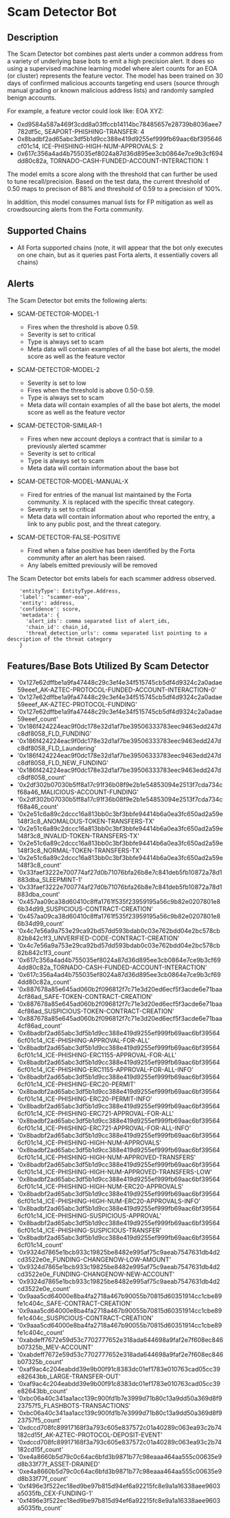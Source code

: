# Scam Detector Bot

## Description

The Scam Detector bot combines past alerts under a common address from a variety of underlying base bots to emit a high precision alert. It does so using a supervised machine learning model where alert counts for an EOA (or cluster) represents the feature vector. The model has been trained on 30 days of confirmed malicious accounts targeting end users (source through manual grading or known malicious address lists) and randomly sampled benign accounts. 

For example, a feature vector could look like:
EOA XYZ:
- 0xd9584a587a469f3cdd8a03ffccb14114bc78485657e28739b8036aee7782df5c, SEAPORT-PHISHING-TRANSFER: 4
- 0x8badbf2ad65abc3df5b1d9cc388e419d9255ef999fb69aac6bf395646cf01c14, ICE-PHISHING-HIGH-NUM-APPROVALS: 2
- 0x617c356a4ad4b755035ef8024a87d36d895ee3cb0864e7ce9b3cf694dd80c82a, TORNADO-CASH-FUNDED-ACCOUNT-INTERACTION: 1

The model emits a score along with the threshold that can further be used to tune recall/precision. Based on the test data, the current threshold of 0.50 maps to precison of 88% and threshold of 0.59 to a precision of 100%.

In addition, this model consumes manual lists for FP mitigation as well as crowdsourcing alerts from the Forta community.


## Supported Chains

- All Forta supported chains (note, it will appear that the bot only executes on one chain, but as it queries past Forta alerts, it essentially covers all chains)

## Alerts

The Scam Detector bot emits the following alerts:

- SCAM-DETECTOR-MODEL-1
  - Fires when the threshold is above 0.59.
  - Severity is set to critical
  - Type is always set to scam 
  - Meta data will contain examples of all the base bot alerts, the model score as well as the feature vector

- SCAM-DETECTOR-MODEL-2
  - Severity is set to low
  - Fires when the threshold is above 0.50-0.59.
  - Type is always set to scam
  - Meta data will contain examples of all the base bot alerts, the model score as well as the feature vector

- SCAM-DETECTOR-SIMILAR-1
  - Fires when new account deploys a contract that is similar to a previously alerted scammer 
  - Severity is set to critical
  - Type is always set to scam 
  - Meta data will contain information about the base bot

- SCAM-DETECTOR-MODEL-MANUAL-X
  - Fired for entries of the manual list maintained by the Forta community. X is replaced with the specific threat category. 
  - Severity is set to critical
  - Meta data will contain information about who reported the entry, a link to any public post, and the threat category.

- SCAM-DETECTOR-FALSE-POSITIVE
  - Fired when a false positive has been identified by the Forta community after an alert has been raised. 
  - Any labels emitted previously will be removed


The Scam Detector bot emits labels for each scammer address observed. 
```
    'entityType': EntityType.Address,
    'label': "scammer-eoa",
    'entity': address,
    'confidence': score,
    'metadata': {
      'alert_ids': comma separated list of alert_ids,
      'chain_id': chain_id,
      'threat_detection_urls': comma separated list pointing to a description of the threat category
    }
```

## Features/Base Bots Utilized By Scam Detector

- '0x127e62dffbe1a9fa47448c29c3ef4e34f515745cb5df4d9324c2a0adae59eeef_AK-AZTEC-PROTOCOL-FUNDED-ACCOUNT-INTERACTION-0'
- '0x127e62dffbe1a9fa47448c29c3ef4e34f515745cb5df4d9324c2a0adae59eeef_AK-AZTEC-PROTOCOL-FUNDING'
- '0x127e62dffbe1a9fa47448c29c3ef4e34f515745cb5df4d9324c2a0adae59eeef_count'
- '0x186f424224eac9f0dc178e32d1af7be39506333783eec9463edd247dc8df8058_FLD_FUNDING'
- '0x186f424224eac9f0dc178e32d1af7be39506333783eec9463edd247dc8df8058_FLD_Laundering'
- '0x186f424224eac9f0dc178e32d1af7be39506333783eec9463edd247dc8df8058_FLD_NEW_FUNDING'
- '0x186f424224eac9f0dc178e32d1af7be39506333783eec9463edd247dc8df8058_count'
- '0x2df302b07030b5ff8a17c91f36b08f9e2b1e54853094e2513f7cda734cf68a46_MALICIOUS-ACCOUNT-FUNDING'
- '0x2df302b07030b5ff8a17c91f36b08f9e2b1e54853094e2513f7cda734cf68a46_count'
- '0x2e51c6a89c2dccc16a813bb0c3bf3bbfe94414b6a0ea3fc650ad2a59e148f3c8_ANOMALOUS-TOKEN-TRANSFERS-TX'
- '0x2e51c6a89c2dccc16a813bb0c3bf3bbfe94414b6a0ea3fc650ad2a59e148f3c8_INVALID-TOKEN-TRANSFERS-TX'
- '0x2e51c6a89c2dccc16a813bb0c3bf3bbfe94414b6a0ea3fc650ad2a59e148f3c8_NORMAL-TOKEN-TRANSFERS-TX'
- '0x2e51c6a89c2dccc16a813bb0c3bf3bbfe94414b6a0ea3fc650ad2a59e148f3c8_count'
- '0x33faef3222e700774af27d0b71076bfa26b8e7c841deb5fb10872a78d1883dba_SLEEPMINT-1'
- '0x33faef3222e700774af27d0b71076bfa26b8e7c841deb5fb10872a78d1883dba_count'
- '0x457aa09ca38d60410c8ffa1761f535f23959195a56c9b82e0207801e86b34d99_SUSPICIOUS-CONTRACT-CREATION'
- '0x457aa09ca38d60410c8ffa1761f535f23959195a56c9b82e0207801e86b34d99_count'
- '0x4c7e56a9a753e29ca92bd57dd593bdab0c03e762bdd04e2bc578cb82b842c1f3_UNVERIFIED-CODE-CONTRACT-CREATION'
- '0x4c7e56a9a753e29ca92bd57dd593bdab0c03e762bdd04e2bc578cb82b842c1f3_count'
- '0x617c356a4ad4b755035ef8024a87d36d895ee3cb0864e7ce9b3cf694dd80c82a_TORNADO-CASH-FUNDED-ACCOUNT-INTERACTION'
- '0x617c356a4ad4b755035ef8024a87d36d895ee3cb0864e7ce9b3cf694dd80c82a_count'
- '0x887678a85e645ad060b2f096812f7c71e3d20ed6ecf5f3acde6e71baa4cf86ad_SAFE-TOKEN-CONTRACT-CREATION'
- '0x887678a85e645ad060b2f096812f7c71e3d20ed6ecf5f3acde6e71baa4cf86ad_SUSPICIOUS-TOKEN-CONTRACT-CREATION'
- '0x887678a85e645ad060b2f096812f7c71e3d20ed6ecf5f3acde6e71baa4cf86ad_count'
- '0x8badbf2ad65abc3df5b1d9cc388e419d9255ef999fb69aac6bf395646cf01c14_ICE-PHISHING-APPROVAL-FOR-ALL'
- '0x8badbf2ad65abc3df5b1d9cc388e419d9255ef999fb69aac6bf395646cf01c14_ICE-PHISHING-ERC1155-APPROVAL-FOR-ALL'
- '0x8badbf2ad65abc3df5b1d9cc388e419d9255ef999fb69aac6bf395646cf01c14_ICE-PHISHING-ERC1155-APPROVAL-FOR-ALL-INFO'
- '0x8badbf2ad65abc3df5b1d9cc388e419d9255ef999fb69aac6bf395646cf01c14_ICE-PHISHING-ERC20-PERMIT'
- '0x8badbf2ad65abc3df5b1d9cc388e419d9255ef999fb69aac6bf395646cf01c14_ICE-PHISHING-ERC20-PERMIT-INFO'
- '0x8badbf2ad65abc3df5b1d9cc388e419d9255ef999fb69aac6bf395646cf01c14_ICE-PHISHING-ERC721-APPROVAL-FOR-ALL'
- '0x8badbf2ad65abc3df5b1d9cc388e419d9255ef999fb69aac6bf395646cf01c14_ICE-PHISHING-ERC721-APPROVAL-FOR-ALL-INFO'
- '0x8badbf2ad65abc3df5b1d9cc388e419d9255ef999fb69aac6bf395646cf01c14_ICE-PHISHING-HIGH-NUM-APPROVALS'
- '0x8badbf2ad65abc3df5b1d9cc388e419d9255ef999fb69aac6bf395646cf01c14_ICE-PHISHING-HIGH-NUM-APPROVED-TRANSFERS'
- '0x8badbf2ad65abc3df5b1d9cc388e419d9255ef999fb69aac6bf395646cf01c14_ICE-PHISHING-HIGH-NUM-APPROVED-TRANSFERS-LOW'
- '0x8badbf2ad65abc3df5b1d9cc388e419d9255ef999fb69aac6bf395646cf01c14_ICE-PHISHING-HIGH-NUM-ERC20-APPROVALS'
- '0x8badbf2ad65abc3df5b1d9cc388e419d9255ef999fb69aac6bf395646cf01c14_ICE-PHISHING-HIGH-NUM-ERC20-APPROVALS-INFO'
- '0x8badbf2ad65abc3df5b1d9cc388e419d9255ef999fb69aac6bf395646cf01c14_ICE-PHISHING-SUSPICIOUS-APPROVAL'
- '0x8badbf2ad65abc3df5b1d9cc388e419d9255ef999fb69aac6bf395646cf01c14_ICE-PHISHING-SUSPICIOUS-TRANSFER'
- '0x8badbf2ad65abc3df5b1d9cc388e419d9255ef999fb69aac6bf395646cf01c14_count'
- '0x9324d7865e1bcb933c19825be8482e995af75c9aeab7547631db4d2cd3522e0e_FUNDING-CHANGENOW-LOW-AMOUNT'
- '0x9324d7865e1bcb933c19825be8482e995af75c9aeab7547631db4d2cd3522e0e_FUNDING-CHANGENOW-NEW-ACCOUNT'
- '0x9324d7865e1bcb933c19825be8482e995af75c9aeab7547631db4d2cd3522e0e_count'
- '0x9aaa5cd64000e8ba4fa2718a467b90055b70815d60351914cc1cbe89fe1c404c_SAFE-CONTRACT-CREATION'
- '0x9aaa5cd64000e8ba4fa2718a467b90055b70815d60351914cc1cbe89fe1c404c_SUSPICIOUS-CONTRACT-CREATION'
- '0x9aaa5cd64000e8ba4fa2718a467b90055b70815d60351914cc1cbe89fe1c404c_count'
- '0xabdeff7672e59d53c7702777652e318ada644698a9faf2e7f608ec846b07325b_MEV-ACCOUNT'
- '0xabdeff7672e59d53c7702777652e318ada644698a9faf2e7f608ec846b07325b_count'
- '0xaf9ac4c204eabdd39e9b00f91c8383dc01ef1783e010763cad05cc39e82643bb_LARGE-TRANSFER-OUT'
- '0xaf9ac4c204eabdd39e9b00f91c8383dc01ef1783e010763cad05cc39e82643bb_count'
- '0xbc06a40c341aa1acc139c900fd1b7e3999d71b80c13a9dd50a369d8f923757f5_FLASHBOTS-TRANSACTIONS'
- '0xbc06a40c341aa1acc139c900fd1b7e3999d71b80c13a9dd50a369d8f923757f5_count'
- '0xdccd708fc89917168f3a793c605e837572c01a40289c063ea93c2b74182cd15f_AK-AZTEC-PROTOCOL-DEPOSIT-EVENT'
- '0xdccd708fc89917168f3a793c605e837572c01a40289c063ea93c2b74182cd15f_count'
- '0xe4a8660b5d79c0c64ac6bfd3b9871b77c98eaaa464aa555c00635e9d8b33f77f_ASSET-DRAINED'
- '0xe4a8660b5d79c0c64ac6bfd3b9871b77c98eaaa464aa555c00635e9d8b33f77f_count'
- '0xf496e3f522ec18ed9be97b815d94ef6a92215fc8e9a1a16338aee9603a5035fb_CEX-FUNDING-1'
- '0xf496e3f522ec18ed9be97b815d94ef6a92215fc8e9a1a16338aee9603a5035fb_count'